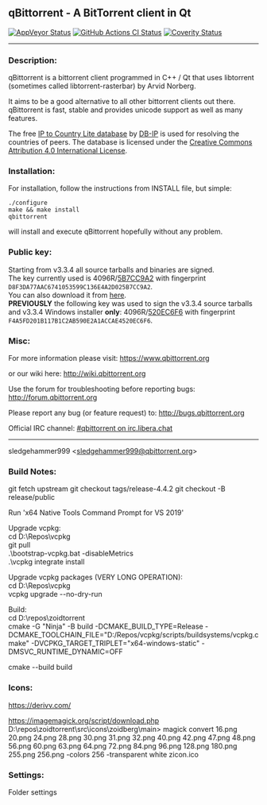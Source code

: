 qBittorrent - A BitTorrent client in Qt
------------------------------------------

[![AppVeyor Status](https://ci.appveyor.com/api/projects/status/github/qbittorrent/qBittorrent?branch=master&svg=true)](https://ci.appveyor.com/project/qbittorrent/qBittorrent)
[![GitHub Actions CI Status](https://github.com/qbittorrent/qBittorrent/workflows/GitHub%20Actions%20CI/badge.svg)](https://github.com/qbittorrent/qBittorrent/actions)
[![Coverity Status](https://scan.coverity.com/projects/5494/badge.svg)](https://scan.coverity.com/projects/5494)
********************************
### Description:
qBittorrent is a bittorrent client programmed in C++ / Qt that uses
libtorrent (sometimes called libtorrent-rasterbar) by Arvid Norberg.

It aims to be a good alternative to all other bittorrent clients
out there. qBittorrent is fast, stable and provides unicode
support as well as many features.

The free [IP to Country Lite database](https://db-ip.com/db/download/ip-to-country-lite) by [DB-IP](https://db-ip.com/) is used for resolving the countries of peers. The database is licensed under the [Creative Commons Attribution 4.0 International License](https://creativecommons.org/licenses/by/4.0/).

### Installation:
For installation, follow the instructions from INSTALL file, but simple:

```
./configure
make && make install
qbittorrent
```

will install and execute qBittorrent hopefully without any problem.

### Public key:
Starting from v3.3.4 all source tarballs and binaries are signed.<br />
The key currently used is 4096R/[5B7CC9A2](https://pgp.mit.edu/pks/lookup?op=get&search=0x6E4A2D025B7CC9A2) with fingerprint `D8F3DA77AAC6741053599C136E4A2D025B7CC9A2`.<br />
You can also download it from [here](https://github.com/qbittorrent/qBittorrent/raw/master/5B7CC9A2.asc).<br />
**PREVIOUSLY** the following key was used to sign the v3.3.4 source tarballs and v3.3.4 Windows installer **only**: 4096R/[520EC6F6](https://pgp.mit.edu/pks/lookup?op=get&search=0xA1ACCAE4520EC6F6) with fingerprint `F4A5FD201B117B1C2AB590E2A1ACCAE4520EC6F6`.<br />

### Misc:
For more information please visit:
https://www.qbittorrent.org

or our wiki here:
http://wiki.qbittorrent.org

Use the forum for troubleshooting before reporting bugs:
http://forum.qbittorrent.org

Please report any bug (or feature request) to:
http://bugs.qbittorrent.org

Official IRC channel:
[#qbittorrent on irc.libera.chat](ircs://irc.libera.chat:6697/qbittorrent)

------------------------------------------
sledgehammer999 \<sledgehammer999@qbittorrent.org\>


### Build Notes:

git fetch upstream
git checkout tags/release-4.4.2
git checkout -B release/public

Run 'x64 Native Tools Command Prompt for VS 2019'<br />

Upgrade vcpkg:<br />
cd D:\Repos\vcpkg<br />
git pull<br />
.\bootstrap-vcpkg.bat -disableMetrics<br />
.\vcpkg integrate install<br />

Upgrade vcpkg packages (VERY LONG OPERATION):<br />
cd D:\Repos\vcpkg<br />
vcpkg upgrade --no-dry-run<br />

Build:<br />
cd D:\repos\zoidtorrent<br />
cmake -G "Ninja" -B build -DCMAKE_BUILD_TYPE=Release -DCMAKE_TOOLCHAIN_FILE="D:/Repos/vcpkg/scripts/buildsystems/vcpkg.cmake" -DVCPKG_TARGET_TRIPLET="x64-windows-static" -DMSVC_RUNTIME_DYNAMIC=OFF<br />

cmake --build build<br />

### Icons:
https://derivv.com/<br />

https://imagemagick.org/script/download.php<br />
D:\repos\zoidtorrent\src\icons\zoidberg\main> magick convert 16.png 20.png 24.png 28.png 30.png 31.png 32.png 40.png 42.png 47.png 48.png 56.png 60.png 63.png 64.png 72.png 84.png 96.png 128.png 180.png 255.png 256.png -colors 256 -transparent white zicon.ico<br />

### Settings:
Folder settings<br />
